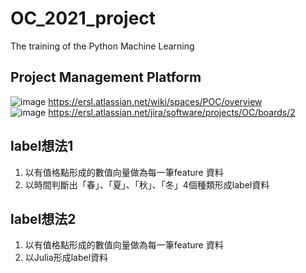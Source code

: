 # OC_2021_project

The training of the Python Machine Learning  

## Project Management Platform
![image](https://user-images.githubusercontent.com/54256479/125876104-d2e76833-94a4-4420-9058-47f29a110386.png)
https://ersl.atlassian.net/wiki/spaces/POC/overview  
![image](https://user-images.githubusercontent.com/54256479/125876200-5a50c2b2-23ac-4608-952b-34b88029efce.png)
https://ersl.atlassian.net/jira/software/projects/OC/boards/2

## label想法1
1. 以有值格點形成的數值向量做為每一筆feature 資料
2. 以時間判斷出「春」、「夏」、「秋」、「冬」4個種類形成label資料
## label想法2
1. 以有值格點形成的數值向量做為每一筆feature 資料
2. 以Julia形成label資料
